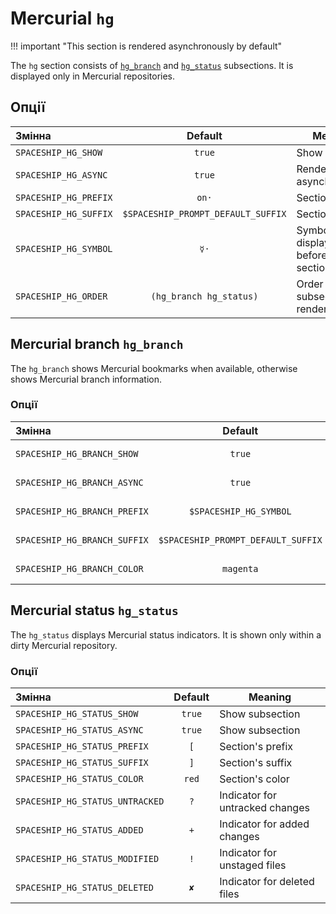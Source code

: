 # Mercurial `hg`

!!! important "This section is rendered asynchronously by default"

The `hg` section consists of [`hg_branch`](#hg-branch-hg_branch) and [`hg_status`](#hg-status-hg_status) subsections. It is displayed only in Mercurial repositories.

## Опції

| Змінна                |              Default               | Meaning                             |
|:--------------------- |:----------------------------------:| ----------------------------------- |
| `SPACESHIP_HG_SHOW`   |               `true`               | Show section                        |
| `SPACESHIP_HG_ASYNC`  |               `true`               | Render section asynchronously       |
| `SPACESHIP_HG_PREFIX` |               `on·`                | Section's prefix                    |
| `SPACESHIP_HG_SUFFIX` | `$SPACESHIP_PROMPT_DEFAULT_SUFFIX` | Section's suffix                    |
| `SPACESHIP_HG_SYMBOL` |                `☿·`                | Symbol displayed before the section |
| `SPACESHIP_HG_ORDER`  |      `(hg_branch hg_status)`       | Order of hg subsection rendering    |

## Mercurial branch `hg_branch`

The `hg_branch` shows Mercurial bookmarks when available, otherwise shows Mercurial branch information.

### Опції

| Змінна                       |              Default               | Meaning          |
|:---------------------------- |:----------------------------------:| ---------------- |
| `SPACESHIP_HG_BRANCH_SHOW`   |               `true`               | Show subsection  |
| `SPACESHIP_HG_BRANCH_ASYNC`  |               `true`               | Show subsection  |
| `SPACESHIP_HG_BRANCH_PREFIX` |       `$SPACESHIP_HG_SYMBOL`       | Section's prefix |
| `SPACESHIP_HG_BRANCH_SUFFIX` | `$SPACESHIP_PROMPT_DEFAULT_SUFFIX` | Section's suffix |
| `SPACESHIP_HG_BRANCH_COLOR`  |             `magenta`              | Section's color  |

## Mercurial status `hg_status`

The `hg_status` displays Mercurial status indicators. It is shown only within a dirty Mercurial repository.

### Опції

| Змінна                          | Default | Meaning                         |
|:------------------------------- |:-------:| ------------------------------- |
| `SPACESHIP_HG_STATUS_SHOW`      | `true`  | Show subsection                 |
| `SPACESHIP_HG_STATUS_ASYNC`     | `true`  | Show subsection                 |
| `SPACESHIP_HG_STATUS_PREFIX`    |   `[`   | Section's prefix                |
| `SPACESHIP_HG_STATUS_SUFFIX`    |   `]`   | Section's suffix                |
| `SPACESHIP_HG_STATUS_COLOR`     |  `red`  | Section's color                 |
| `SPACESHIP_HG_STATUS_UNTRACKED` |   `?`   | Indicator for untracked changes |
| `SPACESHIP_HG_STATUS_ADDED`     |   `+`   | Indicator for added changes     |
| `SPACESHIP_HG_STATUS_MODIFIED`  |   `!`   | Indicator for unstaged files    |
| `SPACESHIP_HG_STATUS_DELETED`   |   `✘`   | Indicator for deleted files     |
